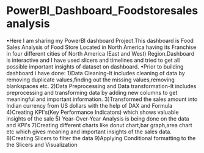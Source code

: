 # PowerBI_Dashboard_Foodstoresalesanalysis
•Here I am sharing my PowerBI dashboard Project.This dashboard is Food Sales Analysis of Food Store Located in North America having its Franchise in four different cities of North America (East and West) Region.Dashboard is interactive and I have used slicers and timelines and tried to get all possible important insights of dataset on dashboard.
•Prior to building dashboard i have done:
1)Data Cleaning-It includes cleaning of data by removing duplicate values,finding out the missing values,removing blankspaces etc.
2)Data Preprocessing and Data transformation-It includes preprocessing and transforming data by adding new columns to get meaningful and important information.
3)Transformed the sales amount into Indian currency from US dollars with the help of DAX and Formula
4)Creating KPI's(Key Performance Indicators) which shows valuable insights of the sale
5) Year-Over-Year Analysis is being done on the data and KPI's
7)Creating different charts like donut chart,bar graph,area chart etc which gives meaning and important insights of the sales data.
8)Creating Slicers to filter the data
9)Applying Conditional formatting to the the Slicers and Visualization
